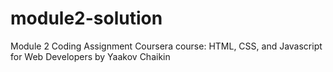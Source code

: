 # module2-solution
Module 2 Coding Assignment Coursera course: HTML, CSS, and Javascript for Web Developers by Yaakov Chaikin 
